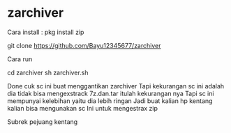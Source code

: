 # zarchiver

Cara install :
pkg install zip

git clone https://github.com/Bayu12345677/zarchiver

Cara run

cd zarchiver
sh zarchiver.sh


Done cuk sc ini buat menggantikan zarchiver
Tapi kekurangan sc ini adalah dia tidak bisa mengexstrack
7z.dan.tar itulah kekurangan nya
Tapi sc ini mempunyai kelebihan yaitu dia lebih ringan
Jadi buat kalian hp kentang kalian bisa mengunakan sc
Ini untuk mengestrax zip

Subrek pejuang kentang
